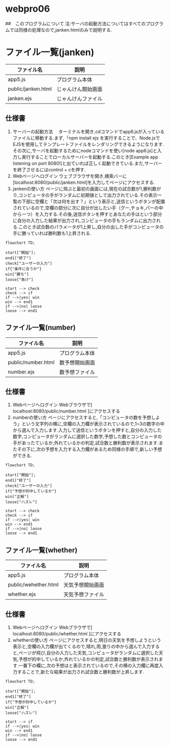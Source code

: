 
# webpro06
##　このプログラムについて
注:サーバの起動方法についてはすべてのプログラムでは同様の処理なので,janken.htmlのみで説明する.
# ファイル一覧(janken)

ファイル名|説明
-|-
app5.js|プログラム本体
public/janken.html|じゃんけん開始画面
janken.ejs|じゃんけんファイル

## 仕様書
1. サーバーの起動方法
　ターミナルを開き,cdコマンドでapp6.jsが入っているファイルに移動する.まず,「npm install ejs を実行することで、Node.jsでEJSを使用してテンプレートファイルをレンダリングできるようになります.その次に,サーバを起動するためにnodeコマンドを使い[node app6.js]と入力し実行することでローカルサーバーを起動する.このとき[Example app listening on port 8080!]と出ていれば正しく起動できている.また,サーバーを終了させるにはcontrol + cを押す.
1. Webページへログイン
ウェブブラウザを開き,検索バーに[localhost:8080/public/janken.html]を入力してページにアクセスする.
1. jankenの使い方
ページに飛ぶと最初の画面には,現在の試合数が1,勝利数が０,コンピュータの手がランダムに初期値として出力されている.その表示一覧の下部に空欄と「次は何を出す？」という表示と,送信というボタンが配置されているので,空欄の部分に次に自分が出したい手（グー,チョキ,パーの中から一つ）を入力する.その後,送信ボタンを押すとあなたの手はという部分に自分の入力した結果が出力され,コンピュータの手もランダムに出力される.このとき試合数のパラメータが1上昇し,自分の出した手がコンピュータの手に勝っていれば勝利数も1上昇される.

```mermaid
flowchart TD;

start["開始"];
end1["終了"]
check["ユーザーの入力"]
if{"条件に合うか"}
win["勝ち"]
loose["負け"]

start --> check
check --> if
if -->|yes| win
win --> end1
if -->|no| loose
loose --> end1
```
## ファイル一覧(number)
ファイル名|説明
-|-
app5.js|プログラム本体
public/number.html|数予想開始画面
number.ejs|数予想ファイル


## 仕様書
1. Webページへログイン
Webブラウザで[ localhost:8080/public/number.html ]にアクセスする
1. numberの使い方
ページにアクセスすると,「コンピュータの数を予想しよう」という文字列の横に,空欄の入力欄が表示されているので,1~3の数字の中から選んで入力します.入力して送信というボタンを押すと,自分の入力した数字,コンピュータがランダムに選択した数字,予想した数とコンピュータの手があったているか,外れているかの判定,試合数と勝利数が表示されます.またその下に,次の予想を入力する入力欄があるため同様の手順で,新しい予想ができる.


```mermaid
flowchart TD;

start["開始"];
end1["終了"]
check["ユーザーの入力"]
if{"予想が的中しているか"}
win["正解"]
loose["ハズレ"]

start --> check
check --> if
if -->|yes| win
win --> end1
if -->|no| loose
loose --> end1
```

## ファイル一覧(whether)
ファイル名|説明
-|-
app5.js|プログラム本体
public/wehether.html|天気予想開始画面
whether.ejs|天気予想ファイル


## 仕様書
1. Webページへログイン
Webブラウザで[ localhost:8080/public/whether.html ]にアクセスする
1. whetherの使い方
ページにアクセスすると,明日の天気を予想しようという表示と,空欄の入力欄が出てくるので,晴れ,雨,曇りの中から選んで入力すると,ページが飛び,自分の入力した天気,コンピュータがランダムに選択した天気,予想が的中しているか,外れているかの判定,試合数と勝利数が表示されます.一番下の欄に,次の予想はと表示されているので,その横の入力欄に再度入力することで,新たな結果が出力され試合数と勝利数が上昇します.

```mermaid
flowchart TD;

start["開始"];
end1["終了"]
if{"予想が的中しているか"}
win["正解"]
loose["ハズレ"]

start --> if
if -->|yes| win
win --> end1
if -->|no| loose
loose --> end1
```
